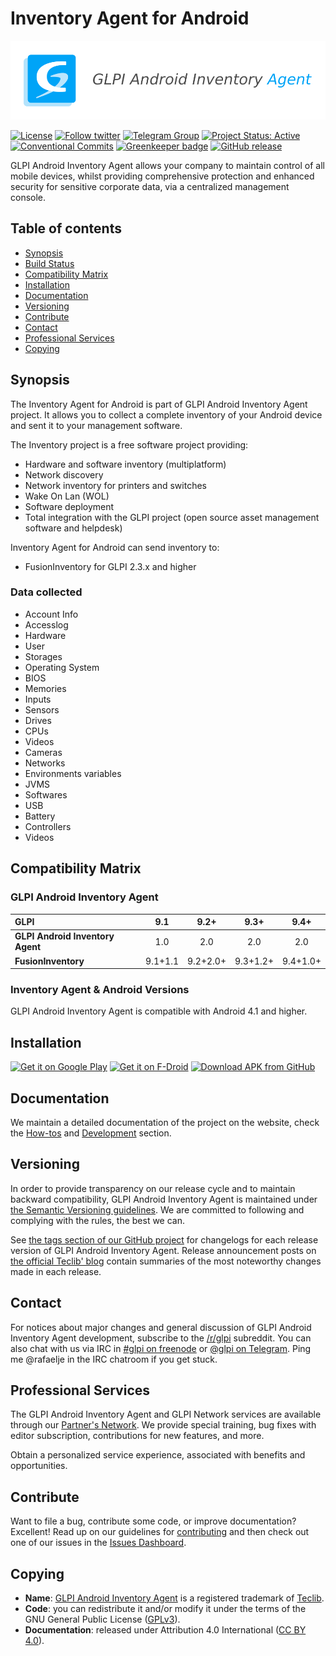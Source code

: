 # Inventory Agent for Android

![GLPI Android Inventory Agent banner](/app/src/main/res/drawable/readme.png)

[![License](https://img.shields.io/github/license/glpi-project/android-inventory-agent.svg?&label=License)](https://github.com/glpi-project/android-inventory-agent/blob/develop/LICENSE.md)
[![Follow twitter](https://img.shields.io/twitter/follow/Teclib.svg?style=social&label=Twitter&style=flat-square)](https://twitter.com/teclib)
[![Telegram Group](https://img.shields.io/badge/Telegram-Group-blue.svg)](https://t.me/glpien)
[![Project Status: Active](http://www.repostatus.org/badges/latest/active.svg)](http://www.repostatus.org/#active)
[![Conventional Commits](https://img.shields.io/badge/Conventional%20Commits-1.0.0-yellow.svg)](https://conventionalcommits.org)
[![Greenkeeper badge](https://badges.greenkeeper.io/glpi-project/android-inventory-agent.svg)](https://greenkeeper.io/)
[![GitHub release](https://img.shields.io/github/release/glpi-project/android-inventory-agent.svg)](https://github.com/glpi-project/android-inventory-agent/releases)

GLPI Android Inventory Agent allows your company to maintain control of all mobile devices, whilst providing comprehensive protection and enhanced security for sensitive corporate data, via a centralized management console.

## Table of contents

* [Synopsis](#synopsis)
* [Build Status](#build-status)
* [Compatibility Matrix](#compatibility-matrix)
* [Installation](#installation)
* [Documentation](#documentation)
* [Versioning](#versioning)
* [Contribute](#contribute)
* [Contact](#contact)
* [Professional Services](#professional-services)
* [Copying](#copying)

## Synopsis

The Inventory Agent for Android is part of GLPI Android Inventory Agent project. It allows you to collect a complete inventory of your Android device and sent it to your management software.

The Inventory project is a free software project providing:

* Hardware and software inventory (multiplatform)
* Network discovery
* Network inventory for printers and switches
* Wake On Lan (WOL)
* Software deployment
* Total integration with the GLPI project (open source asset management software and helpdesk)

Inventory Agent for Android can send inventory to:

* FusionInventory for GLPI 2.3.x and higher

### Data collected

* Account Info
* Accesslog
* Hardware
* User
* Storages
* Operating System
* BIOS
* Memories
* Inputs
* Sensors
* Drives
* CPUs
* Videos
* Cameras
* Networks
* Environments variables
* JVMS
* Softwares
* USB
* Battery
* Controllers
* Videos

## Compatibility Matrix

### GLPI Android Inventory Agent

|GLPI|9.1|9.2+|9.3+|9.4+|
|:---|:---:|:---:|:---:|:---:|
|**GLPI Android Inventory Agent**|1.0|2.0|2.0|2.0|
|**FusionInventory**|9.1+1.1|9.2+2.0+|9.3+1.2+|9.4+1.0+|

### Inventory Agent & Android Versions

GLPI Android Inventory Agent is compatible with Android 4.1 and higher.

## Installation

[<img src="https://user-images.githubusercontent.com/663460/26973322-4ddf78a4-4d16-11e7-8b58-4c03b4bc2490.png" alt="Get it on Google Play" height="60">](https://play.google.com/store/apps/details?id=org.glpi.inventory.agent) [<img src="https://f-droid.org/badge/get-it-on.png" alt="Get it on F-Droid" height="60">](https://f-droid.org/app/org.glpi.inventory.agent) [<img src="https://user-images.githubusercontent.com/663460/26973090-f8fdc986-4d14-11e7-995a-e7c5e79ed925.png" alt="Download APK from GitHub" height="60">](https://github.com/glpi-project/android-inventory-agent/releases/latest)

## Documentation

We maintain a detailed documentation of the project on the website, check the [How-tos](http://glpi-project.github.io/android-inventory-agent/howtos/) and [Development](http://glpi-project.github.io/android-inventory-agent/) section.

## Versioning

In order to provide transparency on our release cycle and to maintain backward compatibility, GLPI Android Inventory Agent is maintained under [the Semantic Versioning guidelines](http://semver.org/). We are committed to following and complying with the rules, the best we can.

See [the tags section of our GitHub project](http://github.com/glpi-project/android-inventory-agent/tags) for changelogs for each release version of GLPI Android Inventory Agent. Release announcement posts on [the official Teclib' blog](http://www.teclib-edition.com/en/communities/blog-posts/) contain summaries of the most noteworthy changes made in each release.

## Contact

For notices about major changes and general discussion of GLPI Android Inventory Agent development, subscribe to the [/r/glpi](https://www.reddit.com/r/glpi/) subreddit.
You can also chat with us via IRC in [#glpi on freenode](http://webchat.freenode.net/?channels=glpi) or [@glpi on Telegram](https://t.me/glpien).
Ping me @rafaelje in the IRC chatroom if you get stuck.

## Professional Services

The GLPI Android Inventory Agent and GLPI Network services are available through our [Partner's Network](http://www.teclib-edition.com/en/partners/). We provide special training, bug fixes with editor subscription, contributions for new features, and more.

Obtain a personalized service experience, associated with benefits and opportunities.

## Contribute

Want to file a bug, contribute some code, or improve documentation? Excellent! Read up on our
guidelines for [contributing](./CONTRIBUTING.md) and then check out one of our issues in the [Issues Dashboard](https://github.com/glpi-project/android-inventory-agent/issues).

## Copying

* **Name**: [GLPI Android Inventory Agent](https://glpi-project.org/fr/) is a registered trademark of [Teclib](http://www.teclib-edition.com/en/).
* **Code**: you can redistribute it and/or modify
    it under the terms of the GNU General Public License ([GPLv3](https://www.gnu.org/licenses/gpl-3.0.en.html)).
* **Documentation**: released under Attribution 4.0 International ([CC BY 4.0](https://creativecommons.org/licenses/by/4.0/)).
